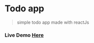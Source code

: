 # Todo app

>simple todo app made with reactJs

### Live Demo [Here](https://dagemtsehay1.github.io/todo-app/)
